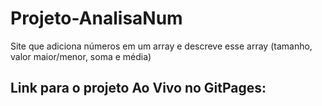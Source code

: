 # Projeto-AnalisaNum
Site que adiciona números em um array e descreve esse array (tamanho, valor maior/menor, soma e média)

<h2>Link para o projeto Ao Vivo no GitPages:</h2>
<p></p>
